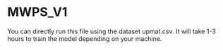 # MWPS_V1

You can directly run this file using the dataset upmat.csv.
It will take 1-3 hours to train the model depending on your machine.
